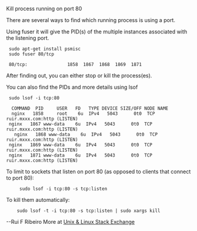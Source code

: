 Kill process running on port 80

There are several ways to find which running process is using a port.

Using fuser it will give the PID(s) of the multiple instances associated with the listening port.

     sudo apt-get install psmisc
     sudo fuser 80/tcp

     80/tcp:               1858  1867  1868  1869  1871

After finding out, you can either stop or kill the process(es).

You can also find the PIDs and more details using lsof

     sudo lsof -i tcp:80

      COMMAND  PID     USER   FD   TYPE DEVICE SIZE/OFF NODE NAME  
      nginx   1858     root    6u  IPv4   5043      0t0  TCP ruir.mxxx.com:http (LISTEN)  
     nginx   1867 www-data    6u  IPv4   5043      0t0  TCP ruir.mxxx.com:http (LISTEN)  
       nginx   1868 www-data    6u  IPv4   5043      0t0  TCP ruir.mxxx.com:http (LISTEN)  
     nginx   1869 www-data    6u  IPv4   5043      0t0  TCP ruir.mxxx.com:http (LISTEN)  
     nginx   1871 www-data    6u  IPv4   5043      0t0  TCP ruir.mxxx.com:http (LISTEN)  

To limit to sockets that listen on port 80 (as opposed to clients that connect to port 80):

         sudo lsof -i tcp:80 -s tcp:listen

To kill them automatically:

        sudo lsof -t -i tcp:80 -s tcp:listen | sudo xargs kill

--Rui F Ribeiro
More at [Unix & Linux Stack Exchange](http://unix.stackexchange.com/questions/244531/ddg#244534)  